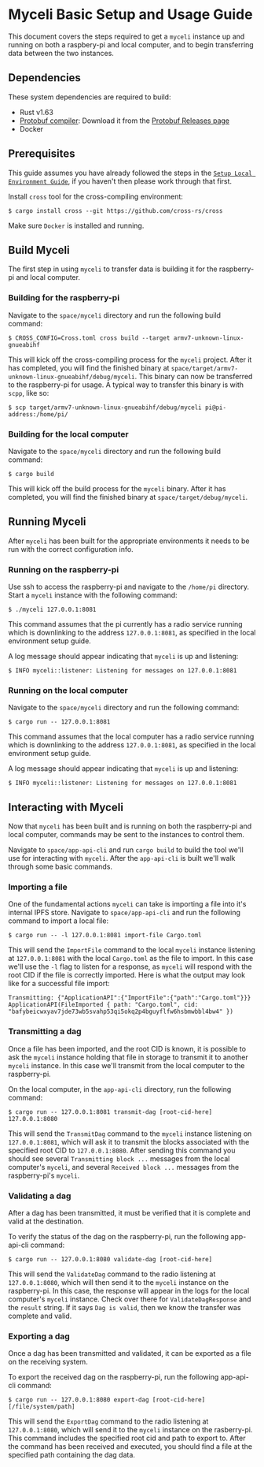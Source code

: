 # Myceli Basic Setup and Usage Guide

This document covers the steps required to get a `myceli` instance up and running on both a raspbery-pi and local computer, and to begin transferring data between the two instances.

## Dependencies

These system dependencies are required to build:
- Rust v1.63
- [Protobuf compiler](https://github.com/protocolbuffers/protobuf#protocol-compiler-installation): Download it from the [Protobuf Releases page](https://github.com/protocolbuffers/protobuf/releases)
- Docker

## Prerequisites

This guide assumes you have already followed the steps in the [`Setup Local Environment Guide`](setup-local-environment.md), if you haven't then please work through that first.

Install `cross` tool for the cross-compiling environment:

    $ cargo install cross --git https://github.com/cross-rs/cross

Make sure `Docker` is installed and running.

## Build Myceli

The first step in using `myceli` to transfer data is building it for the raspberry-pi and local computer.

### Building for the raspberry-pi

Navigate to the `space/myceli` directory and run the following build command:

    $ CROSS_CONFIG=Cross.toml cross build --target armv7-unknown-linux-gnueabihf

This will kick off the cross-compiling process for the `myceli` project. After it has completed, you will find the finished binary at `space/target/armv7-unknown-linux-gnueabihf/debug/myceli`. This binary can now be transferred to the raspberry-pi for usage. A typical way to transfer this binary is with `scpp`, like so:

    $ scp target/armv7-unknown-linux-gnueabihf/debug/myceli pi@pi-address:/home/pi/

### Building for the local computer

Navigate to the `space/myceli` directory and run the following build command:

    $ cargo build

This will kick off the build process for the `myceli` binary. After it has completed, you will find the finished binary at `space/target/debug/myceli`. 

## Running Myceli

After `myceli` has been built for the appropriate environments it needs to be run with the correct configuration info.

### Running on the raspberry-pi

Use ssh to access the raspberry-pi and navigate to the `/home/pi` directory. Start a `myceli` instance with the following command:

    $ ./myceli 127.0.0.1:8081

This command assumes that the pi currently has a radio service running which is downlinking to the address `127.0.0.1:8081`, as specified in the local environment setup guide. 

A log message should appear indicating that `myceli` is up and listening:

    $ INFO myceli::listener: Listening for messages on 127.0.0.1:8081

### Running on the local computer

Navigate to the `space/myceli` directory and run the following command:

    $ cargo run -- 127.0.0.1:8081

This command assumes that the local computer has a radio service running which is downlinking to the address `127.0.0.1:8081`, as specified in the local environment setup guide.

A log message should appear indicating that `myceli` is up and listening:

    $ INFO myceli::listener: Listening for messages on 127.0.0.1:8081

## Interacting with Myceli

Now that `myceli` has been built and is running on both the raspberry-pi and local computer, commands may be sent to the instances to control them.

Navigate to `space/app-api-cli` and run `cargo build` to build the tool we'll use for interacting with `myceli`. After the `app-api-cli` is built we'll walk through some basic commands.

### Importing a file

One of the fundamental actions `myceli` can take is importing a file into it's internal IPFS store. Navigate to `space/app-api-cli` and run the following command to import a local file:

    $ cargo run -- -l 127.0.0.1:8081 import-file Cargo.toml

This will send the `ImportFile` command to the local `myceli` instance listening at `127.0.0.1:8081` with the local `Cargo.toml` as the file to import. In this case we'll use the `-l` flag to listen for a response, as `myceli` will respond with the root CID if the file is correctly imported. Here is what the output may look like for a successful file import:

    Transmitting: {"ApplicationAPI":{"ImportFile":{"path":"Cargo.toml"}}}
    ApplicationAPI(FileImported { path: "Cargo.toml", cid: "bafybeicwxyav7jde73wb5svahp53qi5okq2p4bguyflfw6hsbmwbbl4bw4" })

### Transmitting a dag

Once a file has been imported, and the root CID is known, it is possible to ask the `myceli` instance holding that file in storage to transmit it to another `myceli` instance. In this case we'll transmit from the local computer to the raspberry-pi.

On the local computer, in the `app-api-cli` directory, run the following command:

    $ cargo run -- 127.0.0.1:8081 transmit-dag [root-cid-here] 127.0.0.1:8080

This will send the `TransmitDag` command to the `myceli` instance listening on `127.0.0.1:8081`, which will ask it to transmit the blocks associated with the specified root CID to `127.0.0.1:8080`. After sending this command you should see several `Transmitting block ...` messages from the local computer's `myceli`, and several `Received block ...` messages from the raspberry-pi's `myceli`.

### Validating a dag

After a dag has been transmitted, it must be verified that it is complete and valid at the destination. 

To verify the status of the dag on the raspberry-pi, run the following app-api-cli command:

    $ cargo run -- 127.0.0.1:8080 validate-dag [root-cid-here]

This will send the `ValidateDag` command to the radio listening at `127.0.0.1:8080`, which will then send it to the `myceli` instance on the raspberry-pi. In this case, the response will appear in the logs for the local computer's `myceli` instance. Check over there for `ValidateDagResponse` and the `result` string. If it says `Dag is valid`, then we know the transfer was complete and valid.


### Exporting a dag

Once a dag has been transmitted and validated, it can be exported as a file on the receiving system.

To export the received dag on the raspberry-pi, run the following app-api-cli command:

    $ cargo run -- 127.0.0.1:8080 export-dag [root-cid-here] [/file/system/path]

This will send the `ExportDag` command to the radio listening at `127.0.0.1:8080`, which will send it to the `myceli` instance on the rasberry-pi. This command includes the specified root cid and path to export to. After the command has been received and executed, you should find a file at the specified path containing the dag data.

